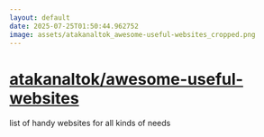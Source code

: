 ```yaml
---
layout: default
date: 2025-07-25T01:50:44.962752
image: assets/atakanaltok_awesome-useful-websites_cropped.png
---
```


# [atakanaltok/awesome-useful-websites](https://github.com/atakanaltok/awesome-useful-websites)

list of handy websites for all kinds of needs

